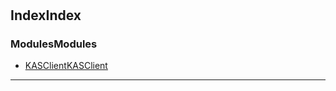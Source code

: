 
#  

## <a name="index"></a><span data-ttu-id="adafc-101">Index</span><span class="sxs-lookup"><span data-stu-id="adafc-101">Index</span></span>

### <a name="modules"></a><span data-ttu-id="adafc-102">Modules</span><span class="sxs-lookup"><span data-stu-id="adafc-102">Modules</span></span>

* [<span data-ttu-id="adafc-103">KASClient</span><span class="sxs-lookup"><span data-stu-id="adafc-103">KASClient</span></span>](modules/kasclient.md)

---

